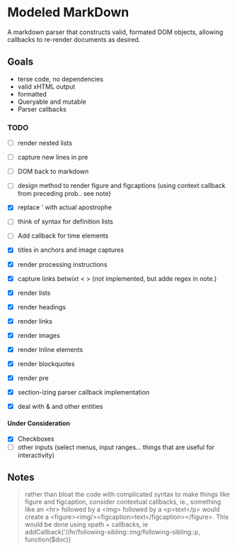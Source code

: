 # Modeled MarkDown 

A markdown parser that constructs valid, formated DOM objects, allowing callbacks to re-render documents as desired.


## Goals

- terse code, no dependencies
- valid xHTML output
- formatted
- Queryable and mutable
- Parser callbacks

### TODO


- [ ] render nested lists
- [ ] capture new lines in pre
- [ ] DOM back to markdown
- [ ] design method to render figure and figcaptions (using context callback from preceding prob.. see note)
- [x] replace ' with actual apostrophe
- [ ] think of syntax for definition lists
- [ ] Add callback for time elements
- [x] titles in anchors and image captures
- [x] render processing instructions
- [x] capture links betwixt &lt; &gt; (not implemented, but adde regex in note.)
- [x] render lists
- [x] render headings
- [x] render links
- [x] render images
- [x] render Inline elements
- [x] render blockquotes
- [x] render pre
- [x] section-izing parser callback implementation
- [x] deal with & and other entities


  
#### Under Consideration
- [x] Checkboxes
- [ ] other inputs (select menus, input ranges... things that are useful for interactivity)

## Notes

> rather than bloat the code with complicated syntax to make things like figure and figcaption, consider contextual callbacks, ie., something like an &lt;hr&gt; followed by a &lt;img&gt; followed by a &lt;p&gt;text&lt;/p&gt; would create a &lt;figure&gt;&lt;img/&gt;&lt;figcaption&gt;text&lt;/figcaption&gt;&lt;/figure&gt;. This would be done using xpath + callbacks, ie addCallback('//hr/following-sibling::img/following-sibling::p, function($doc))
